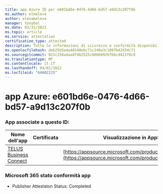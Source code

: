 ```yaml
---
title: app Azure ID per e601bd6e-0476-4d66-bd57-a9d13c207f0b
ms.author: elmalova
author: elenamalova
manager: tonybal
ms.date: 03/31/2022
ms.topic: article
ms.service: attestation
certification_type: attested
description: Tutte le informazioni di sicurezza e conformità disponibili per e601bd6e-0476-4d66-bd57-a9d13c207f0b.
ms.openlocfilehash: dab25b5e4a40148e6c71c248a3c1897b42d34c71
ms.sourcegitcommit: 021c258a4aad74b2525c08b60926fbbcd421f0c0
ms.translationtype: MT
ms.contentlocale: it-IT
ms.lasthandoff: 04/01/2022
ms.locfileid: "64602225"
---
```

# <a name="azure-app-id-e601bd6e-0476-4d66-bd57-a9d13c207f0b"></a>app Azure: e601bd6e-0476-4d66-bd57-a9d13c207f0b


### <a name="apps-associated-with-this-id"></a>App associate a questo ID:
| **Nome dell'app** | **Certificata** | **Visualizzazione in AppSource** |
|--------------|---------------|-----------------------|
| [TELUS Business Connect](../forward/WA200002300.md) |  | [https://appsource.microsoft.com/product/office/WA200002300](https://appsource.microsoft.com/product/office/WA200002300) |

### <a name="microsoft-365-app-compliance-status"></a>Microsoft 365 stato conformità app
- Publisher Attestaton Status: Completed
